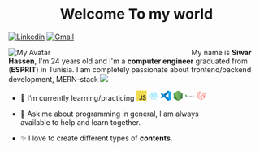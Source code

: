 <div align="center">
 <h1>Welcome To my world</h1>
 </div>


[![Linkedin](https://img.shields.io/badge/-LinkedIn-blue?style=flat&logo=Linkedin&logoColor=white)](https://www.linkedin.com/in/siwarhassen/)
[![Gmail](https://img.shields.io/badge/-Gmail-c14438?style=flat&logo=Gmail&logoColor=white)](mailto:siouar.hassen@gmail.com)


<img title="My Avatar" align="left" heigth="300" width="360" src="https://icons8.com/illustrations/illustration/casual-life-3d-girl-with-laptop-making-notes"
/>


My name is **Siwar Hassen**, I'm 24 years old and I'm a **computer engineer** graduated from (**ESPRIT**) in Tunisia.
I am completely passionate about frontend/backend development, MERN-stack  <img height ="20" src= "https://camo.githubusercontent.com/6ba7b982e69849c28d40e15131d5557cd65455a6/68747470733a2f2f6d656469612e67697068792e636f6d2f6d656469612f4c6e516a7057614f4e386e68723231764e572f67697068792e676966" />



- 🌱 I’m currently learning/practicing 
<code><img height="20" src="https://raw.githubusercontent.com/github/explore/80688e429a7d4ef2fca1e82350fe8e3517d3494d/topics/javascript/javascript.png"></code>
<code><img height="20" src="https://raw.githubusercontent.com/github/explore/80688e429a7d4ef2fca1e82350fe8e3517d3494d/topics/react/react.png"></code>
<code><img height="20" src="https://raw.githubusercontent.com/github/explore/80688e429a7d4ef2fca1e82350fe8e3517d3494d/topics/visual-studio-code/visual-studio-code.png"></code>
<code><img height="20" src="https://raw.githubusercontent.com/github/explore/80688e429a7d4ef2fca1e82350fe8e3517d3494d/topics/nodejs/nodejs.png"></code>
<code><img height="20" src="https://raw.githubusercontent.com/github/explore/80688e429a7d4ef2fca1e82350fe8e3517d3494d/topics/mongodb/mongodb.png"></code>
<code><img height="20" src="https://raw.githubusercontent.com/github/explore/80688e429a7d4ef2fca1e82350fe8e3517d3494d/topics/laravel/laravel.png"></code>

- 💬 Ask me about programming in general, I am always <br> available to help and learn together.
- ✨ I love to create different types of **contents**.







